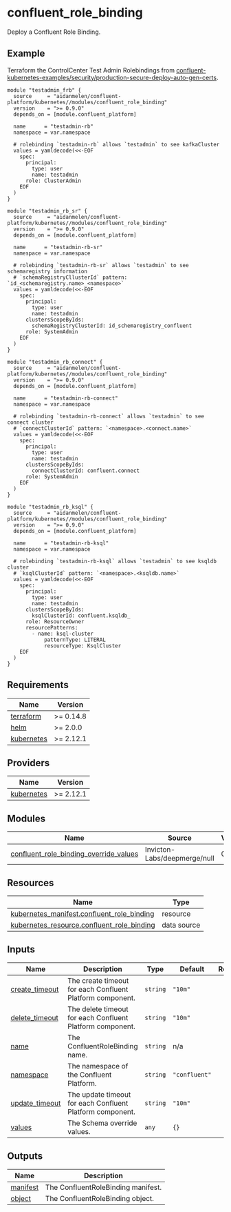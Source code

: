 # confluent_role_binding

Deploy a Confluent Role Binding.

## Example

Terraform the ControlCenter Test Admin Rolebindings from [
confluent-kubernetes-examples/security/production-secure-deploy-auto-gen-certs](https://github.com/confluentinc/confluent-kubernetes-examples/blob/master/security/production-secure-deploy-auto-gen-certs/controlcenter-testadmin-rolebindings.yaml).

```hcl
module "testadmin_frb" {
  source     = "aidanmelen/confluent-platform/kubernetes//modules/confluent_role_binding"
  version    = ">= 0.9.0"
  depends_on = [module.confluent_platform]

  name      = "testadmin-rb"
  namespace = var.namespace

  # rolebinding `testadmin-rb` allows `testadmin` to see kafkaCluster
  values = yamldecode(<<-EOF
    spec:
      principal:
        type: user
        name: testadmin
      role: ClusterAdmin
    EOF
  )
}

module "testadmin_rb_sr" {
  source     = "aidanmelen/confluent-platform/kubernetes//modules/confluent_role_binding"
  version    = ">= 0.9.0"
  depends_on = [module.confluent_platform]

  name      = "testadmin-rb-sr"
  namespace = var.namespace

  # rolebinding `testadmin-rb-sr` allows `testadmin` to see schemaregistry information
  # `schemaRegistryCllusterId` pattern: `id_<schemaregistry.name>_<namespace>`
  values = yamldecode(<<-EOF
    spec:
      principal:
        type: user
        name: testadmin
      clustersScopeByIds:
        schemaRegistryClusterId: id_schemaregistry_confluent
      role: SystemAdmin
    EOF
  )
}

module "testadmin_rb_connect" {
  source     = "aidanmelen/confluent-platform/kubernetes//modules/confluent_role_binding"
  version    = ">= 0.9.0"
  depends_on = [module.confluent_platform]

  name      = "testadmin-rb-connect"
  namespace = var.namespace

  # rolebinding `testadmin-rb-connect` allows `testadmin` to see connect cluster
  # `connectClusterId` pattern: `<namespace>.<connect.name>`
  values = yamldecode(<<-EOF
    spec:
      principal:
        type: user
        name: testadmin
      clustersScopeByIds:
        connectClusterId: confluent.connect
      role: SystemAdmin
    EOF
  )
}

module "testadmin_rb_ksql" {
  source     = "aidanmelen/confluent-platform/kubernetes//modules/confluent_role_binding"
  version    = ">= 0.9.0"
  depends_on = [module.confluent_platform]

  name      = "testadmin-rb-ksql"
  namespace = var.namespace

  # rolebinding `testadmin-rb-ksql` allows `testadmin` to see ksqldb cluster
  # `ksqlClusterId` pattern: `<namespace>.<ksqldb.name>`
  values = yamldecode(<<-EOF
    spec:
      principal:
        type: user
        name: testadmin
      clustersScopeByIds:
        ksqlClusterId: confluent.ksqldb_
      role: ResourceOwner
      resourcePatterns:
        - name: ksql-cluster
            patternType: LITERAL
            resourceType: KsqlCluster
    EOF
  )
}
```

<!-- BEGINNING OF PRE-COMMIT-TERRAFORM DOCS HOOK -->
## Requirements

| Name | Version |
|------|---------|
| <a name="requirement_terraform"></a> [terraform](#requirement\_terraform) | >= 0.14.8 |
| <a name="requirement_helm"></a> [helm](#requirement\_helm) | >= 2.0.0 |
| <a name="requirement_kubernetes"></a> [kubernetes](#requirement\_kubernetes) | >= 2.12.1 |

## Providers

| Name | Version |
|------|---------|
| <a name="provider_kubernetes"></a> [kubernetes](#provider\_kubernetes) | >= 2.12.1 |

## Modules

| Name | Source | Version |
|------|--------|---------|
| <a name="module_confluent_role_binding_override_values"></a> [confluent\_role\_binding\_override\_values](#module\_confluent\_role\_binding\_override\_values) | Invicton-Labs/deepmerge/null | 0.1.5 |

## Resources

| Name | Type |
|------|------|
| [kubernetes_manifest.confluent_role_binding](https://registry.terraform.io/providers/hashicorp/kubernetes/latest/docs/resources/manifest) | resource |
| [kubernetes_resource.confluent_role_binding](https://registry.terraform.io/providers/hashicorp/kubernetes/latest/docs/data-sources/resource) | data source |

## Inputs

| Name | Description | Type | Default | Required |
|------|-------------|------|---------|:--------:|
| <a name="input_create_timeout"></a> [create\_timeout](#input\_create\_timeout) | The create timeout for each Confluent Platform component. | `string` | `"10m"` | no |
| <a name="input_delete_timeout"></a> [delete\_timeout](#input\_delete\_timeout) | The delete timeout for each Confluent Platform component. | `string` | `"10m"` | no |
| <a name="input_name"></a> [name](#input\_name) | The ConfluentRoleBinding name. | `string` | n/a | yes |
| <a name="input_namespace"></a> [namespace](#input\_namespace) | The namespace of the Confluent Platform. | `string` | `"confluent"` | no |
| <a name="input_update_timeout"></a> [update\_timeout](#input\_update\_timeout) | The update timeout for each Confluent Platform component. | `string` | `"10m"` | no |
| <a name="input_values"></a> [values](#input\_values) | The Schema override values. | `any` | `{}` | no |

## Outputs

| Name | Description |
|------|-------------|
| <a name="output_manifest"></a> [manifest](#output\_manifest) | The ConfluentRoleBinding manifest. |
| <a name="output_object"></a> [object](#output\_object) | The ConfluentRoleBinding object. |
<!-- END OF PRE-COMMIT-TERRAFORM DOCS HOOK -->
